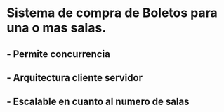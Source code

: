 # Sistema de compra de Boletos para una o mas salas.
## - Permite concurrencia
## - Arquitectura cliente servidor
## - Escalable en cuanto al numero de salas
